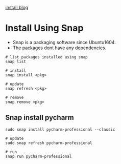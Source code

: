 [install blog](https://itsfoss.com/install-pycharm-ubuntu/)

# Install Using Snap
* Snap is a packaging software since Ubuntu1604.
* The packages dont have any dependencies.
```
# list packages installed using snap
snap list

# install 
snap install <pkg>

# update
snap refresh <pkg>

# remove
snap remove <pkg>
```

## Snap install pycharm
```
sudo snap install pycharm-professional --classic

# update
sudo snap refresh pycharm-professional

# run
snap run pycharm-professional
```

